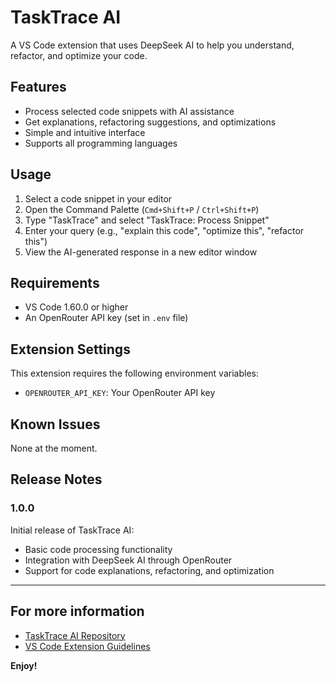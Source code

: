 # TaskTrace AI

A VS Code extension that uses DeepSeek AI to help you understand, refactor, and optimize your code.

## Features

- Process selected code snippets with AI assistance
- Get explanations, refactoring suggestions, and optimizations
- Simple and intuitive interface
- Supports all programming languages

## Usage

1. Select a code snippet in your editor
2. Open the Command Palette (`Cmd+Shift+P` / `Ctrl+Shift+P`)
3. Type "TaskTrace" and select "TaskTrace: Process Snippet"
4. Enter your query (e.g., "explain this code", "optimize this", "refactor this")
5. View the AI-generated response in a new editor window

## Requirements

- VS Code 1.60.0 or higher
- An OpenRouter API key (set in `.env` file)

## Extension Settings

This extension requires the following environment variables:

- `OPENROUTER_API_KEY`: Your OpenRouter API key

## Known Issues

None at the moment.

## Release Notes

### 1.0.0

Initial release of TaskTrace AI:

- Basic code processing functionality
- Integration with DeepSeek AI through OpenRouter
- Support for code explanations, refactoring, and optimization

---

## For more information

- [TaskTrace AI Repository](https://github.com/yourusername/tasktrace-ai)
- [VS Code Extension Guidelines](https://code.visualstudio.com/api/references/extension-guidelines)

**Enjoy!**
